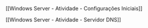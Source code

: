 [[Windows Server - Atividade - Configurações Iniciais]]

[[Windows Server - Atividade - Servidor DNS]]